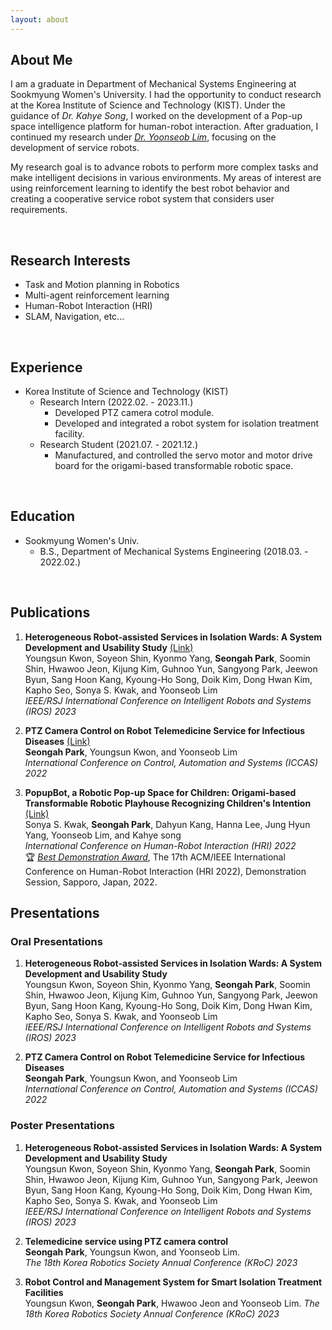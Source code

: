 ```yaml
---
layout: about
---
```


## About Me

I am a graduate in Department of Mechanical Systems Engineering at Sookmyung Women's University. I had the opportunity to conduct research at the Korea Institute of Science and Technology (KIST). Under the guidance of _Dr. Kahye Song_, I worked on the development of a Pop-up space intelligence platform for human-robot interaction. After graduation, I continued my research under [_Dr. Yoonseob Lim_](https://sites.google.com/view/hbum/home?authuser=0), focusing on the development of service robots.

My research goal is to advance robots to perform more complex tasks and make intelligent decisions in various environments. My areas of interest are using reinforcement learning to identify the best robot behavior and creating a cooperative service robot system that considers user requirements.


<br/>

## Research Interests

*   Task and Motion planning in Robotics
*   Multi-agent reinforcement learning
*   Human-Robot Interaction (HRI)
*   SLAM, Navigation, etc...

<br/>

## Experience

- Korea Institute of Science and Technology (KIST)
  - Research Intern (2022.02. - 2023.11.)
    - Developed PTZ camera cotrol module.
    - Developed and integrated a robot system for isolation treatment facility.
  - Research Student (2021.07. - 2021.12.)
    - Manufactured, and controlled the servo motor and motor drive board for the origami-based transformable robotic space.

<br/>

## Education

- Sookmyung Women's Univ.
  - B.S., Department of Mechanical Systems Engineering (2018.03. - 2022.02.)

<br/>

## Publications

1. **Heterogeneous Robot-assisted Services in Isolation Wards: A System Development and Usability Study** [(Link)](https://ieeexplore.ieee.org/document/10341857)<br>
Youngsun Kwon, Soyeon Shin, Kyonmo Yang, **Seongah Park**, Soomin Shin, Hwawoo Jeon, Kijung Kim, Guhnoo Yun, Sangyong Park, Jeewon Byun, Sang Hoon Kang, Kyoung-Ho Song, Doik Kim, Dong Hwan Kim, Kapho Seo, Sonya S. Kwak, and Yoonseob Lim <br>
*IEEE/RSJ International Conference on Intelligent Robots and Systems (IROS) 2023*

2. **PTZ Camera Control on Robot Telemedicine Service for Infectious Diseases** [(Link)](https://ieeexplore.ieee.org/abstract/document/10003685?casa_token=JVC66UCq3dAAAAAA:JVa-r48-GRsea6NP-iGRlD-WvvtKonKNPQ0OyuGcVpKOohuiWE1mGewwd5EwESHE1SPEO0cI_g) <br>
**Seongah Park**, Youngsun Kwon, and Yoonseob Lim <br>
*International Conference on Control, Automation and Systems (ICCAS) 2022*

3. **PopupBot, a Robotic Pop-up Space for Children: Origami-based Transformable Robotic Playhouse Recognizing Children's Intention** [(Link)](https://ieeexplore.ieee.org/abstract/document/9889439)<br>
Sonya S. Kwak, **Seongah Park**, Dahyun Kang, Hanna Lee, Jung Hyun Yang, Yoonseob Lim, and Kahye song <br>
*International Conference on Human-Robot Interaction (HRI) 2022* <br>
🏆 [<ins>_Best Demonstration Award_</ins>](https://humanrobotinteraction.org/2022/awards/), The 17th ACM/IEEE International Conference on Human-Robot Interaction (HRI 2022), Demonstration Session, Sapporo, Japan, 2022.


## Presentations

### Oral Presentations
1. **Heterogeneous Robot-assisted Services in Isolation Wards: A System Development and Usability Study** <br>
Youngsun Kwon, Soyeon Shin, Kyonmo Yang, **Seongah Park**, Soomin Shin, Hwawoo Jeon, Kijung Kim, Guhnoo Yun, Sangyong Park, Jeewon Byun, Sang Hoon Kang, Kyoung-Ho Song, Doik Kim, Dong Hwan Kim, Kapho Seo, Sonya S. Kwak, and Yoonseob Lim <br>
*IEEE/RSJ International Conference on Intelligent Robots and Systems (IROS) 2023*

2. **PTZ Camera Control on Robot Telemedicine Service for Infectious Diseases**  <br>
**Seongah Park**, Youngsun Kwon, and Yoonseob Lim <br>
*International Conference on Control, Automation and Systems (ICCAS) 2022*

### Poster Presentations

1. **Heterogeneous Robot-assisted Services in Isolation Wards: A System Development and Usability Study** <br>
Youngsun Kwon, Soyeon Shin, Kyonmo Yang, **Seongah Park**, Soomin Shin, Hwawoo Jeon, Kijung Kim, Guhnoo Yun, Sangyong Park, Jeewon Byun, Sang Hoon Kang, Kyoung-Ho Song, Doik Kim, Dong Hwan Kim, Kapho Seo, Sonya S. Kwak, and Yoonseob Lim <br>
*IEEE/RSJ International Conference on Intelligent Robots and Systems (IROS) 2023*

2. **Telemedicine service using PTZ camera control** <br>
**Seongah Park**, Youngsun Kwon, and Yoonseob Lim. <br>
*The 18th Korea Robotics Society Annual Conference (KRoC) 2023*

3. **Robot Control and Management System for Smart Isolation Treatment Facilities** <br>
Youngsun Kwon, **Seongah Park**, Hwawoo Jeon and Yoonseob Lim.
*The 18th Korea Robotics Society Annual Conference (KRoC) 2023*
